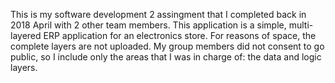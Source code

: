 This is my software development 2 assingment that I completed back in 2018 April with 2 other team members.
This application is a simple, multi-layered ERP application for an electronics store. For reasons of space, the complete layers are not uploaded.
My group members did not consent to go public, so I include only the areas that I was in charge of: the data and logic layers. 

